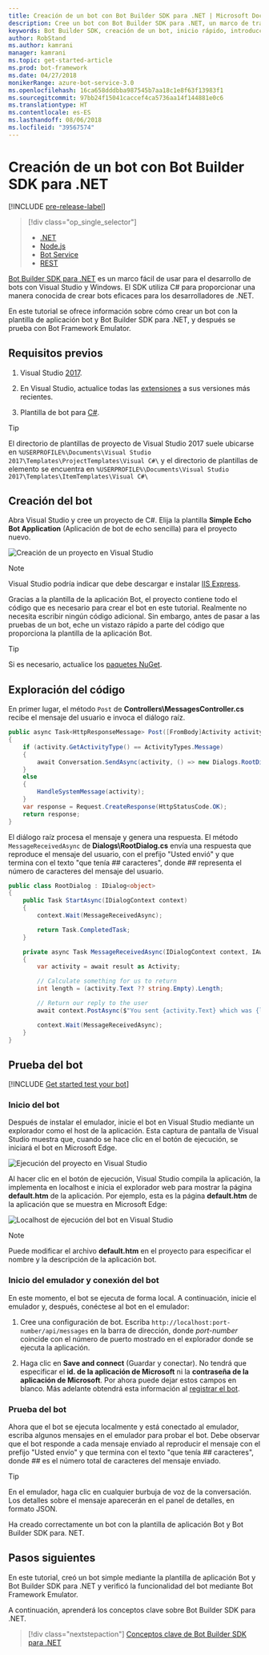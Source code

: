 ```yaml
---
title: Creación de un bot con Bot Builder SDK para .NET | Microsoft Docs
description: Cree un bot con Bot Builder SDK para .NET, un marco de trabajo eficaz para la creación de bots.
keywords: Bot Builder SDK, creación de un bot, inicio rápido, introducción
author: RobStand
ms.author: kamrani
manager: kamrani
ms.topic: get-started-article
ms.prod: bot-framework
ms.date: 04/27/2018
monikerRange: azure-bot-service-3.0
ms.openlocfilehash: 16ca658dddbba987545b7aa18c1e8f63f13983f1
ms.sourcegitcommit: 97bb24f15041caccef4ca5736aa14f144881e0c6
ms.translationtype: HT
ms.contentlocale: es-ES
ms.lasthandoff: 08/06/2018
ms.locfileid: "39567574"
---
```

# <a name="create-a-bot-with-the-bot-builder-sdk-for-net"></a>Creación de un bot con Bot Builder SDK para .NET

[!INCLUDE [pre-release-label](../includes/pre-release-label-v3.md)]

> [!div class="op_single_selector"]
> - [.NET](../dotnet/bot-builder-dotnet-quickstart.md)
> - [Node.js](../nodejs/bot-builder-nodejs-quickstart.md)
> - [Bot Service](../bot-service-quickstart.md)
> - [REST](../rest-api/bot-framework-rest-connector-quickstart.md)

<a href="https://github.com/Microsoft/BotBuilder" target="_blank">Bot Builder SDK para .NET</a> es un marco fácil de usar para el desarrollo de bots con Visual Studio y Windows. El SDK utiliza C# para proporcionar una manera conocida de crear bots eficaces para los desarrolladores de .NET.


En este tutorial se ofrece información sobre cómo crear un bot con la plantilla de aplicación bot y Bot Builder SDK para .NET, y después se prueba con Bot Framework Emulator.

## <a name="prerequisites"></a>Requisitos previos
1. Visual Studio [2017](https://www.visualstudio.com/).

2. En Visual Studio, actualice todas las [extensiones](https://docs.microsoft.com/en-us/visualstudio/extensibility/how-to-update-a-visual-studio-extension) a sus versiones más recientes.

3. Plantilla de bot para [C#](https://marketplace.visualstudio.com/items?itemName=BotBuilder.BotBuilderV3).

> [!TIP]
> El directorio de plantillas de proyecto de Visual Studio 2017 suele ubicarse en `%USERPROFILE%\Documents\Visual Studio 2017\Templates\ProjectTemplates\Visual C#\` y el directorio de plantillas de elemento se encuentra en `%USERPROFILE%\Documents\Visual Studio 2017\Templates\ItemTemplates\Visual C#\`

## <a name="create-your-bot"></a>Creación del bot

Abra Visual Studio y cree un proyecto de C#. Elija la plantilla **Simple Echo Bot Application** (Aplicación de bot de echo sencilla) para el proyecto nuevo.

![Creación de un proyecto en Visual Studio](../media/connector-getstarted-create-project.png)

> [!NOTE]
> Visual Studio podría indicar que debe descargar e instalar [IIS Express](https://www.microsoft.com/en-us/download/details.aspx?id=48264). 

Gracias a la plantilla de la aplicación Bot, el proyecto contiene todo el código que es necesario para crear el bot en este tutorial. Realmente no necesita escribir ningún código adicional. Sin embargo, antes de pasar a las pruebas de un bot, eche un vistazo rápido a parte del código que proporciona la plantilla de la aplicación Bot.

> [!TIP] 
> Si es necesario, actualice los [paquetes NuGet](https://docs.microsoft.com/en-us/nuget/quickstart/install-and-use-a-package-in-visual-studio).

## <a name="explore-the-code"></a>Exploración del código

En primer lugar, el método `Post` de **Controllers\MessagesController.cs** recibe el mensaje del usuario e invoca el diálogo raíz.

```csharp
public async Task<HttpResponseMessage> Post([FromBody]Activity activity)
{
    if (activity.GetActivityType() == ActivityTypes.Message)
    {
        await Conversation.SendAsync(activity, () => new Dialogs.RootDialog());
    }
    else
    {
        HandleSystemMessage(activity);
    }
    var response = Request.CreateResponse(HttpStatusCode.OK);
    return response;
}

```

El diálogo raíz procesa el mensaje y genera una respuesta. El método `MessageReceivedAsync` de **Dialogs\RootDialog.cs** envía una respuesta que reproduce el mensaje del usuario, con el prefijo "Usted envió" y que termina con el texto "que tenía *##* caracteres", donde *##* representa el número de caracteres del mensaje del usuario.

```csharp
public class RootDialog : IDialog<object>
{
    public Task StartAsync(IDialogContext context)
    {
        context.Wait(MessageReceivedAsync);

        return Task.CompletedTask;
    }

    private async Task MessageReceivedAsync(IDialogContext context, IAwaitable<object> result)
    {
        var activity = await result as Activity;

        // Calculate something for us to return
        int length = (activity.Text ?? string.Empty).Length;

        // Return our reply to the user
        await context.PostAsync($"You sent {activity.Text} which was {length} characters");

        context.Wait(MessageReceivedAsync);
    }
}
```

## <a name="test-your-bot"></a>Prueba del bot

[!INCLUDE [Get started test your bot](../includes/snippet-getstarted-test-bot.md)]

### <a name="start-your-bot"></a>Inicio del bot

Después de instalar el emulador, inicie el bot en Visual Studio mediante un explorador como el host de la aplicación.
Esta captura de pantalla de Visual Studio muestra que, cuando se hace clic en el botón de ejecución, se iniciará el bot en Microsoft Edge.

![Ejecución del proyecto en Visual Studio](../media/connector-getstarted-start-bot-locally.png)

Al hacer clic en el botón de ejecución, Visual Studio compila la aplicación, la implementa en localhost e inicia el explorador web para mostrar la página **default.htm** de la aplicación.
Por ejemplo, esta es la página **default.htm** de la aplicación que se muestra en Microsoft Edge:

![Localhost de ejecución del bot en Visual Studio](../media/connector-getstarted-bot-running-localhost.png)

> [!NOTE]
> Puede modificar el archivo **default.htm** en el proyecto para especificar el nombre y la descripción de la aplicación bot.

### <a name="start-the-emulator-and-connect-your-bot"></a>Inicio del emulador y conexión del bot

En este momento, el bot se ejecuta de forma local.
A continuación, inicie el emulador y, después, conéctese al bot en el emulador:

1. Cree una configuración de bot. Escriba `http://localhost:port-number/api/messages` en la barra de dirección, donde *port-number* coincide con el número de puerto mostrado en el explorador donde se ejecuta la aplicación.

2. Haga clic en **Save and connect** (Guardar y conectar). No tendrá que especificar el **id. de la aplicación de Microsoft** ni la **contraseña de la aplicación de Microsoft**. Por ahora puede dejar estos campos en blanco. Más adelante obtendrá esta información al [registrar el bot](~/bot-service-quickstart-registration.md).

### <a name="test-your-bot"></a>Prueba del bot

Ahora que el bot se ejecuta localmente y está conectado al emulador, escriba algunos mensajes en el emulador para probar el bot.
Debe observar que el bot responde a cada mensaje enviado al reproducir el mensaje con el prefijo "Usted envío" y que termina con el texto "que tenía *##* caracteres", donde *##* es el número total de caracteres del mensaje enviado.


> [!TIP]
> En el emulador, haga clic en cualquier burbuja de voz de la conversación. Los detalles sobre el mensaje aparecerán en el panel de detalles, en formato JSON.

Ha creado correctamente un bot con la plantilla de aplicación Bot y Bot Builder SDK para. NET.

## <a name="next-steps"></a>Pasos siguientes

En este tutorial, creó un bot simple mediante la plantilla de aplicación Bot y Bot Builder SDK para .NET y verificó la funcionalidad del bot mediante Bot Framework Emulator.

A continuación, aprenderá los conceptos clave sobre Bot Builder SDK para .NET.

> [!div class="nextstepaction"]
> [Conceptos clave de Bot Builder SDK para .NET](bot-builder-dotnet-concepts.md)
